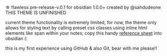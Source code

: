 ☆ flawless pre-release-v.0.1 for obsidian 1.0.0+ 
  created by @sahdudeone
  THIS THEME IS UNFINISHED 

  current theme functionality is extremely limited,
  for now, the theme only allows for styling text by calling
  preset css classes using inline html elements like span
  within your notes; copy this handy [reference sheet](https://github.com/sahdudeone/flawless/blob/main/pre-release-v.0.1%20text%20styling%20reference%20sheet.md?plain=1) into obsidian (:
  
this is my first experience using GitHub & also Git, bear with me please!!
